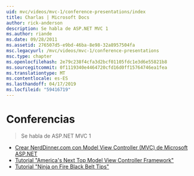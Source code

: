 ```yaml
---
uid: mvc/videos/mvc-1/conference-presentations/index
title: Charlas | Microsoft Docs
author: rick-anderson
description: Se habla de ASP.NET MVC 1
ms.author: riande
ms.date: 09/28/2011
ms.assetid: 276507d5-e9bd-46ba-8e98-32a8957504fa
msc.legacyurl: /mvc/videos/mvc-1/conference-presentations
msc.type: chapter
ms.openlocfilehash: 2e79c238f4cfa3d2bcf01105fdc1e3d6e55821b8
ms.sourcegitcommit: 0f1119340e4464720cfd16d0ff15764746ea1fea
ms.translationtype: MT
ms.contentlocale: es-ES
ms.lasthandoff: 04/17/2019
ms.locfileid: "59416719"
---
```

# <a name="talks"></a>Conferencias

> Se habla de ASP.NET MVC 1


- [Crear NerdDinner.com con Model View Controller (MVC) de Microsoft ASP.NET](creating-nerddinnercom-with-microsoft-aspnet-model-view-controller-mvc.md)
- [Tutorial "America's Next Top Model View Controller Framework"](americas-next-top-model-view-controller-framework.md)
- [Tutorial "Ninja on Fire Black Belt Tips"](ninja-on-fire-black-belt-tips.md)
